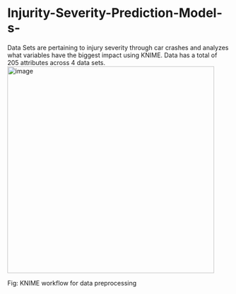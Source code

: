 # Injurity-Severity-Prediction-Model-s-
Data Sets are pertaining to injury severity through car crashes and analyzes what variables have the biggest impact using KNIME. Data has a total of 205 attributes across 4 data sets.
<img width="468" alt="image" src="https://github.com/MythiliMoparthi/Injurity-Severity-Predictio-Model-s-/assets/126163885/b83a0166-9f6d-4203-a9b2-99e398e02f37">

Fig: KNIME workflow for data preprocessing
